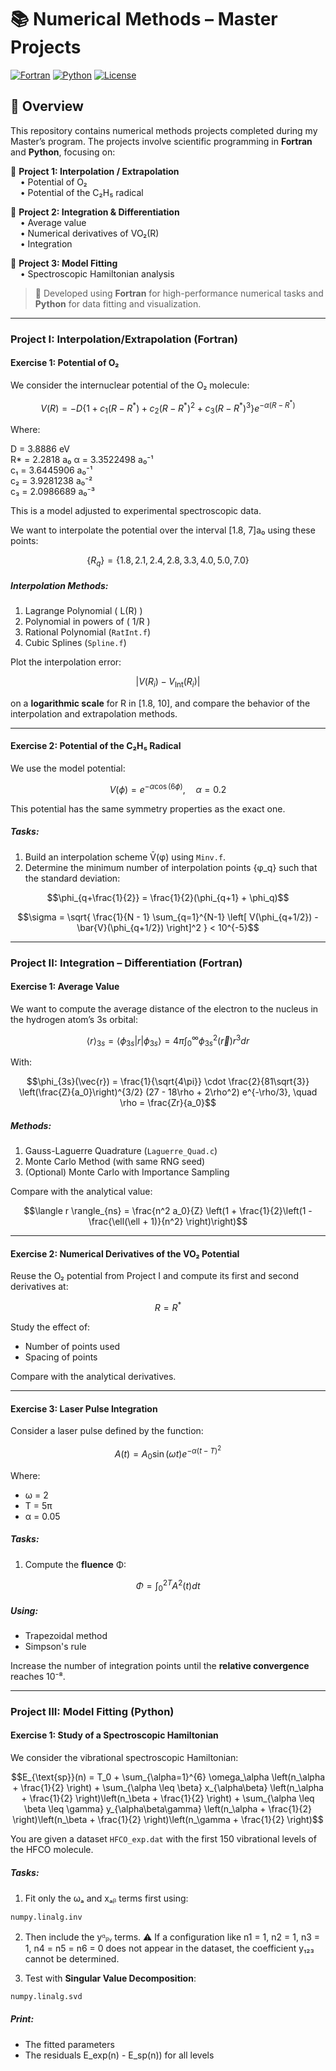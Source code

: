 # 📚 **Numerical Methods – Master Projects**

[![Fortran](https://img.shields.io/badge/code-Fortran-blue?style=flat-square&logo=fortran)](https://en.wikipedia.org/wiki/Fortran)
[![Python](https://img.shields.io/badge/code-Python-yellow?style=flat-square&logo=python)](https://www.python.org/)
[![License](https://img.shields.io/badge/license-MIT-green?style=flat-square)](LICENSE)

## 📘 Overview

This repository contains numerical methods projects completed during my Master’s program. The projects involve scientific programming in **Fortran** and **Python**, focusing on:

🔹 **Project 1: Interpolation / Extrapolation**  
&nbsp;&nbsp;&nbsp;&nbsp;• Potential of O₂  
&nbsp;&nbsp;&nbsp;&nbsp;• Potential of the C₂H₅ radical  

🔹 **Project 2: Integration & Differentiation**  
&nbsp;&nbsp;&nbsp;&nbsp;• Average value  
&nbsp;&nbsp;&nbsp;&nbsp;• Numerical derivatives of VO₂(R)  
&nbsp;&nbsp;&nbsp;&nbsp;• Integration  

🔹 **Project 3: Model Fitting**  
&nbsp;&nbsp;&nbsp;&nbsp;• Spectroscopic Hamiltonian analysis  

> 🧠 Developed using **Fortran** for high-performance numerical tasks and **Python** for data fitting and visualization.

---

### Project I: Interpolation/Extrapolation (Fortran)  

#### Exercise 1: Potential of O₂ 

We consider the internuclear potential of the O₂ molecule:

```math
V(R) = -D \left\{1 + c_1(R - R^*) + c_2(R - R^*)^2 + c_3(R - R^*)^3 \right\} e^{-\alpha(R - R^*)}
```

Where:

D = 3.8886 eV  
R* = 2.2818 a₀
α = 3.3522498 a₀⁻¹  
c₁ = 3.6445906 a₀⁻¹  
c₂ = 3.9281238 a₀⁻²  
c₃ = 2.0986689 a₀⁻³

This is a model adjusted to experimental spectroscopic data.

We want to interpolate the potential over the interval [1.8, 7]a₀ using these points:

```math
\{ R_q \} = \{1.8, 2.1, 2.4, 2.8, 3.3, 4.0, 5.0, 7.0\}
```
##### Interpolation Methods:
1. Lagrange Polynomial ( L(R) )
2. Polynomial in powers of ( 1/R )
3. Rational Polynomial (`RatInt.f`)
4. Cubic Splines (`Spline.f`)

Plot the interpolation error:

```math
|V(R_i) - V_{\text{Int}}(R_i)|
```
on a **logarithmic scale** for R in [1.8, 10], and compare the behavior of the interpolation and extrapolation methods.

---
 
#### Exercise 2: Potential of the C₂H₅ Radical

We use the model potential:

```math
V(\phi) = e^{-\alpha \cos(6\phi)}, \quad \alpha = 0.2
```

This potential has the same symmetry properties as the exact one.

##### Tasks:
1. Build an interpolation scheme V̄(φ) using `Minv.f`.
2. Determine the minimum number of interpolation points {φ_q} such that the standard deviation:

```math
\phi_{q+\frac{1}{2}} = \frac{1}{2}(\phi_{q+1} + \phi_q)
```

```math
\sigma = \sqrt{ \frac{1}{N - 1} \sum_{q=1}^{N-1} \left[ V(\phi_{q+1/2}) - \bar{V}(\phi_{q+1/2}) \right]^2 } < 10^{-5}
```

---

### Project II: Integration – Differentiation (Fortran)
  
#### Exercise 1: Average Value

We want to compute the average distance of the electron to the nucleus in the hydrogen atom’s 3s orbital:

```math
\langle r \rangle_{3s} = \langle \phi_{3s} | r | \phi_{3s} \rangle = 4\pi \int_0^\infty \phi_{3s}^2(\vec{r}) r^3 dr
```

With:

```math
\phi_{3s}(\vec{r}) = \frac{1}{\sqrt{4\pi}} \cdot \frac{2}{81\sqrt{3}} \left(\frac{Z}{a_0}\right)^{3/2} (27 - 18\rho + 2\rho^2) e^{-\rho/3}, \quad \rho = \frac{Zr}{a_0}
```

##### Methods:
1. Gauss-Laguerre Quadrature (`Laguerre_Quad.c`)  
2. Monte Carlo Method (with same RNG seed)  
3. (Optional) Monte Carlo with Importance Sampling

Compare with the analytical value:

```math
\langle r \rangle_{ns} = \frac{n^2 a_0}{Z} \left(1 + \frac{1}{2}\left(1 - \frac{\ell(\ell + 1)}{n^2} \right)\right)
```
---

#### Exercise 2: Numerical Derivatives of the VO₂ Potential

Reuse the O₂ potential from Project I and compute its first and second derivatives at:

```math
R = R^*
```

Study the effect of:
- Number of points used
- Spacing of points

Compare with the analytical derivatives.

---

#### Exercise 3: Laser Pulse Integration

Consider a laser pulse defined by the function:

```math
A(t) = A_0 \sin(\omega t) e^{-\alpha(t - T)^2}
```

Where:

- ω = 2  
- T = 5π  
- α = 0.05

##### Tasks:
1. Compute the **fluence** Φ:

```math
\Phi = \int_0^{2T} A^2(t) dt
```

##### Using:
- Trapezoidal method
- Simpson's rule

Increase the number of integration points until the **relative convergence** reaches 10⁻⁸.

---

### Project III: Model Fitting (Python)

#### Exercise 1: Study of a Spectroscopic Hamiltonian

We consider the vibrational spectroscopic Hamiltonian:

```math
E_{\text{sp}}(n) = T_0 + \sum_{\alpha=1}^{6} \omega_\alpha \left(n_\alpha + \frac{1}{2} \right) + \sum_{\alpha \leq \beta} x_{\alpha\beta} \left(n_\alpha + \frac{1}{2} \right)\left(n_\beta + \frac{1}{2} \right) + \sum_{\alpha \leq \beta \leq \gamma} y_{\alpha\beta\gamma} \left(n_\alpha + \frac{1}{2} \right)\left(n_\beta + \frac{1}{2} \right)\left(n_\gamma + \frac{1}{2} \right)
```

You are given a dataset `HFCO_exp.dat` with the first 150 vibrational levels of the HFCO molecule.

##### Tasks:
1. Fit only the ωₐ and xₐᵦ terms first using:

```python
numpy.linalg.inv
```

2. Then include the yᵅᵦᵧ terms.
⚠️ If a configuration like n1 = 1, n2 = 1, n3 = 1, n4 = n5 = n6 = 0 does not appear in the dataset, the coefficient y₁₂₃ cannot be determined.

3. Test with **Singular Value Decomposition**:

```python
numpy.linalg.svd
```

##### Print:
- The fitted parameters
- The residuals E_exp(n) - E_sp(n)) for all levels
